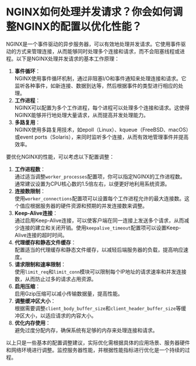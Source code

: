 # NGINX如何处理并发请求？你会如何调整NGINX的配置以优化性能？

NGINX是一个事件驱动的异步服务器，可以有效地处理并发请求。它使用事件驱动的方式来管理连接，从而能够同时处理多个连接和请求，而不会阻塞线程或进程。以下是NGINX处理并发请求的基本工作原理：



1.  **事件循环**：  
NGINX使用事件循环机制，通过非阻塞I/O和事件通知来处理连接和请求。它监听各种事件，如新连接、数据到达等，然后根据事件的类型进行相应的处理。 
2.  **工作进程**：  
NGINX可以配置为多个工作进程，每个进程可以处理多个连接和请求。这使得NGINX能够并行地处理大量请求，从而提高并发处理能力。 
3.  **多路复用**：  
NGINX使用多路复用技术，如epoll（Linux）、kqueue（FreeBSD、macOS）或event ports（Solaris），来同时监听多个连接，从而有效地管理事件并提高效率。 



要优化NGINX的性能，可以考虑以下配置调整：

1.  **工作进程数**：  
通过适当调整`worker_processes`配置项，你可以指定NGINX的工作进程数。通常建议设置为CPU核心数的1.5倍左右，以便更好地利用系统资源。 
2.  **连接数限制**：  
使用`worker_connections`配置项可以设置每个工作进程允许的最大连接数。这个值应根据服务器的硬件资源和预期的并发连接数来调整。 
3.  **Keep-Alive连接**：  
通过启用Keep-Alive连接，可以使客户端在同一连接上发送多个请求，从而减少连接的建立和关闭开销。使用`keepalive_timeout`配置项可以设置Keep-Alive连接的超时时间。 
4.  **代理缓存和静态文件缓存**：  
配置适当的代理缓存和静态文件缓存，以减轻后端服务器的负载，提高响应速度。 
5.  **请求限制和速率限制**：  
使用`limit_req`和`limit_conn`模块可以限制每个IP地址的请求速率和并发连接数，从而防止过多的请求占用资源。 
6.  **启用压缩**：  
启用Gzip压缩可以减小传输数据量，提高性能。 
7.  **调整缓冲区大小**：  
根据需要调整`client_body_buffer_size`和`client_header_buffer_size`等缓冲区大小，以适应请求的内容大小。 
8.  **优化内存使用**：  
避免过度分配内存，确保系统有足够的内存来处理连接和请求。 



以上只是一些基本的配置调整建议，实际优化需根据具体的应用场景、服务器硬件和网络环境进行调整。监控服务器性能，并根据性能指标进行优化是一个持续的过程。

